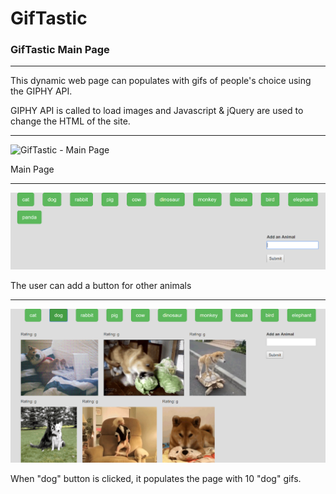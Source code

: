 # GifTastic

### GifTastic Main Page
***

This dynamic web page can populates with gifs of people's choice using the GIPHY API.

GIPHY API is called to load images and Javascript & jQuery are used to change the HTML of the site.

***

![GifTastic - Main Page](assets/images/main_page.png)

Main Page

***

![GifTastic - Add Animal](assets/images/animal-added.png)

The user can add a button for other animals

***

![GifTastic - Search Dog](assets/images/search-dog.png)

When "dog" button is clicked, it populates the page with 10 "dog" gifs.